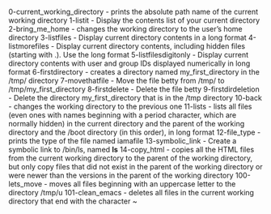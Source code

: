 0-current_working_directory - prints the absolute path name of the current working directory
1-listit - Display the contents list of your current directory
2-bring_me_home - changes the working directory to the user’s home directory
3-listfiles - Display current directory contents in a long format
4-listmorefiles - Display current directory contents, including hidden files (starting with .). Use the long format
5-listfilesdigitonly - Display current directory contents with user and group IDs displayed numerically in long format
6-firstdirectory - creates a directory named my_first_directory in the /tmp/ directory
7-movethatfile - Move the file betty from /tmp/ to /tmp/my_first_directory
8-firstdelete - Delete the file betty
9-firstdirdeletion - Delete the directory my_first_directory that is in the /tmp directory
10-back - changes the working directory to the previous one
11-lists - lists all files (even ones with names beginning with a period character, which are normally hidden) in the current directory and the parent of the working directory and the /boot directory (in this order), in long format
12-file_type - prints the type of the file named iamafile
13-symbolic_link - Create a symbolic link to /bin/ls, named __ls__
14-copy_html - copies all the HTML files from the current working directory to the parent of the working directory, but only copy files that did not exist in the parent of the working directory or were newer than the versions in the parent of the working directory
100-lets_move - moves all files beginning with an uppercase letter to the directory /tmp/u
101-clean_emacs - deletes all files in the current working directory that end with the character ~
